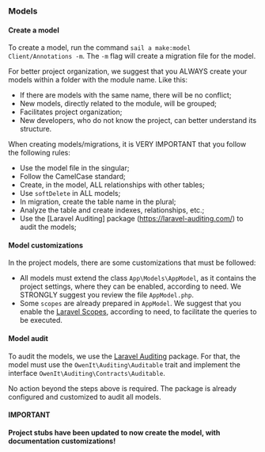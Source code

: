 ### Models

#### Create a model

To create a model, run the command `sail a make:model Client/Annotations -m`. The `-m` flag will create a
migration file for the model.

For better project organization, we suggest that you ALWAYS create your models within a folder with the
module name. Like this:
- If there are models with the same name, there will be no conflict;
- New models, directly related to the module, will be grouped;
- Facilitates project organization;
- New developers, who do not know the project, can better understand its structure.

When creating models/migrations, it is VERY IMPORTANT that you follow the following rules:
- Use the model file in the singular;
- Follow the CamelCase standard;
- Create, in the model, ALL relationships with other tables;
- Use `softDelete` in ALL models;
- In migration, create the table name in the plural;
- Analyze the table and create indexes, relationships, etc.;
- Use the [Laravel Auditing] package (https://laravel-auditing.com/) to audit the models;

#### Model customizations

In the project models, there are some customizations that must be followed:
- All models must extend the class `App\Models\AppModel`, as it contains the project settings,
  where they can be enabled, according to need. We STRONGLY suggest you review the file
  `AppModel.php`.
- Some `scopes` are already prepared in `AppModel`. We suggest that you enable the
  [Laravel Scopes](https://laravel.com/docs/10.x/eloquent#query-scopes), according to need, to facilitate
  the queries to be executed.

#### Model audit

To audit the models, we use the [Laravel Auditing](https://laravel-auditing.com/) package. For that,
the model must use the `OwenIt\Auditing\Auditable` trait and implement the interface
`OwenIt\Auditing\Contracts\Auditable`.

No action beyond the steps above is required. The package is already configured and customized to audit
all models.

#### IMPORTANT
**Project stubs have been updated to now create the model, with documentation customizations!**
